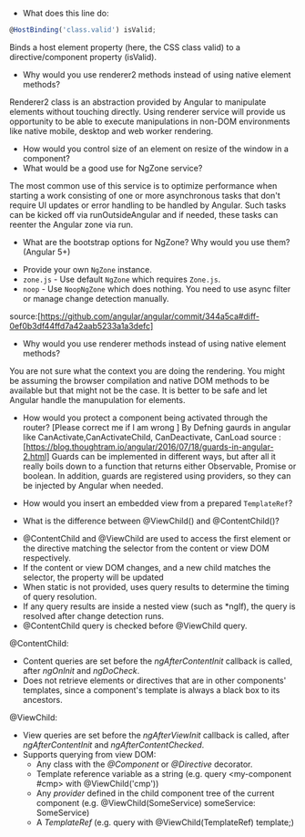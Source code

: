 * What does this line do:

```ts
@HostBinding('class.valid') isValid;
```

Binds a host element property (here, the CSS class valid) to a directive/component property (isValid).


* Why would you use renderer2 methods instead of using native element methods?

Renderer2 class is an abstraction provided by Angular to manipulate elements without touching directly. Using renderer service will provide us opportunity to be able to execute manipulations in non-DOM environments like native mobile, desktop and web worker rendering.

* How would you control size of an element on resize of the window in a component?
* What would be a good use for NgZone service?

The most common use of this service is to optimize performance when starting a work consisting of one or more asynchronous tasks that don't require UI updates or error handling to be handled by Angular. Such tasks can be kicked off via runOutsideAngular and if needed, these tasks can reenter the Angular zone via run.

* What are the bootstrap options for NgZone? Why would you use them? (Angular 5+)

- Provide your own `NgZone` instance.
- `zone.js` - Use default `NgZone` which requires `Zone.js`.
- `noop` - Use `NoopNgZone` which does nothing. You need to use async filter or manage change detection manually.

source:[https://github.com/angular/angular/commit/344a5ca#diff-0ef0b3df44ffd7a42aab5233a1a3defc]

* Why would you use renderer methods instead of using native element methods?

You are not sure what the context you are doing the rendering. You might be assuming the browser compilation and native DOM methods to be available but that might not be the case. It is better to be safe and let Angular handle the manupulation for elements.

* How would you protect a component being activated through the router?
  [Please correct me if I am wrong ]  By Defning gaurds in angular like CanActivate,CanActivateChild, CanDeactivate, CanLoad  source : [https://blog.thoughtram.io/angular/2016/07/18/guards-in-angular-2.html]
  Guards can be implemented in different ways, but after all it really boils down to a function that returns either Observable<boolean>, Promise<boolean> or boolean. In addition, guards are registered using providers, so they can be injected by Angular when needed.
  
* How would you insert an embedded view from a prepared `TemplateRef`?

* What is the difference between @ViewChild() and @ContentChild()?

- @ContentChild and @ViewChild are used to access the first element or the directive matching the selector from the content or view DOM respectively. 
- If the content or view DOM changes, and a new child matches the selector, the property will be updated
- When static is not provided, uses query results to determine the timing of query resolution. 
- If any query results are inside a nested view (such as *ngIf), the query is resolved after change detection runs.
- @ContentChild query is checked before @ViewChild query.

@ContentChild:
- Content queries are set before the *ngAfterContentInit* callback is called, after *ngOnInit* and *ngDoCheck*.
- Does not retrieve elements or directives that are in other components' templates, since a component's template is always a black box to its ancestors.

@ViewChild:
- View queries are set before the *ngAfterViewInit* callback is called, after *ngAfterContentInit* and *ngAfterContentChecked*.
- Supports querying from view DOM: 
    - Any class with the *@Component* or *@Directive* decorator.
    - Template reference variable as a string (e.g. query <my-component #cmp></my-component> with @ViewChild('cmp'))
    - Any *provider* defined in the child component tree of the current component (e.g. @ViewChild(SomeService) someService: SomeService)
    - A *TemplateRef* (e.g. query <ng-template></ng-template> with @ViewChild(TemplateRef) template;)